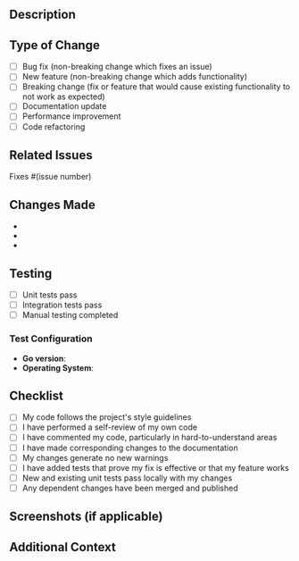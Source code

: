 ## Description

<!-- Provide a brief description of the changes in this PR -->

## Type of Change

<!-- Please delete options that are not relevant -->

- [ ] Bug fix (non-breaking change which fixes an issue)
- [ ] New feature (non-breaking change which adds functionality)
- [ ] Breaking change (fix or feature that would cause existing functionality to not work as expected)
- [ ] Documentation update
- [ ] Performance improvement
- [ ] Code refactoring

## Related Issues

<!-- Link to related issues -->
Fixes #(issue number)

## Changes Made

<!-- List the specific changes made in this PR -->

- 
- 
- 

## Testing

<!-- Describe the tests you ran to verify your changes -->

- [ ] Unit tests pass
- [ ] Integration tests pass
- [ ] Manual testing completed

### Test Configuration

- **Go version**: 
- **Operating System**: 

## Checklist

<!-- Check all that apply -->

- [ ] My code follows the project's style guidelines
- [ ] I have performed a self-review of my own code
- [ ] I have commented my code, particularly in hard-to-understand areas
- [ ] I have made corresponding changes to the documentation
- [ ] My changes generate no new warnings
- [ ] I have added tests that prove my fix is effective or that my feature works
- [ ] New and existing unit tests pass locally with my changes
- [ ] Any dependent changes have been merged and published

## Screenshots (if applicable)

<!-- Add screenshots to help explain your changes -->

## Additional Context

<!-- Add any other context about the PR here -->